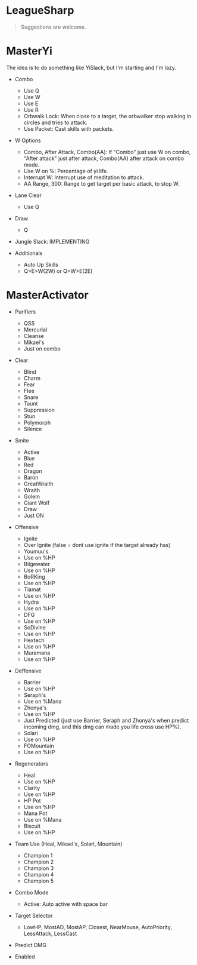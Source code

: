 LeagueSharp
===========

> Suggestions are welcome. <br/>


MasterYi
===========
The idea is to do something like YiSlack, but I'm starting and I'm lazy.


* Combo
  *  Use Q
  *  Use W
  *  Use E
  *  Use R
  *  Orbwalk Lock: When close to a target, the orbwalker stop walking in circles and tries to attack.
  *  Use Packet: Cast skills with packets.

* W Options
  *  Combo, After Attack, Combo(AA): If "Combo" just use W on combo, "After attack" just after attack, Combo(AA) after attack on combo mode.
  *  Use W on %: Percentage of yi life.
  *  Interrupt W: Interrupt use of meditation to attack.
  *  AA Range, 300: Range to get target per basic attack, to stop W.

* Lane Clear
  *  Use Q

* Draw
  *  Q

* Jungle Slack: IMPLEMENTING

* Additionals
  *  Auto Up Skills
  *  Q>E>W(2W) or Q>W>E(2E)

MasterActivator
===========

* Purifiers
  *  QSS
  *  Mercurial
  *  Cleanse
  *  Mikael's
  *  Just on combo
                
* Clear
  *  Blind
  *  Charm
  *  Fear
  *  Flee
  *  Snare
  *  Taunt
  *  Suppression
  *  Stun
  *  Polymorph
  *  Silence

* Smite
  *  Active
  *  Blue
  *  Red
  *  Dragon
  *  Baron
  *  GreatWraith
  *  Wraith
  *  Golem
  *  Giant Wolf
  *  Draw
  *  Just ON

* Offensive
  *  Ignite
  *  Over Ignite (false = dont use ignite if the target already has)
  *  Youmuu's
  *  Use on %HP
  *  Bilgewater
  *  Use on %HP
  *  BoRKing
  *  Use on %HP
  *  Tiamat
  *  Use on %HP
  *  Hydra
  *  Use on %HP
  *  DFG
  *  Use on %HP
  *  SoDivine
  *  Use on %HP
  *  Hextech
  *  Use on %HP
  *  Muramana
  *  Use on %HP

* Deffensive
  *  Barrier
  *  Use on %HP
  *  Seraph's
  *  Use on %Mana
  *  Zhonya's
  *  Use on %HP
  *  Just Predicted (just use Barrier, Seraph and Zhonya's when predict incoming dmg, and this dmg can made you life cross use HP%).
  *  Solari
  *  Use on %HP
  *  FOMountain
  *  Use on %HP

* Regenerators
  *  Heal
  *  Use on %HP
  *  Clarity
  *  Use on %HP
  *  HP Pot
  *  Use on %HP
  *  Mana Pot
  *  Use on %Mana
  *  Biscuit
  *  Use on %HP

* Team Use (Heal, Mikael's, Solari, Mountain)
  *  Champion 1
  *  Champion 2
  *  Champion 3
  *  Champion 4
  *  Champion 5

* Combo Mode
  * Active: Auto active with space bar

* Target Selector
  * LowHP, MostAD, MostAP, Closest, NearMouse, AutoPriority, LessAttack, LessCast
                
* Predict DMG
* Enabled
